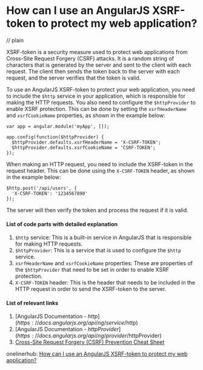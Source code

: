 # How can I use an AngularJS XSRF-token to protect my web application?
// plain

XSRF-token is a security measure used to protect web applications from Cross-Site Request Forgery (CSRF) attacks. It is a random string of characters that is generated by the server and sent to the client with each request. The client then sends the token back to the server with each request, and the server verifies that the token is valid.

To use an AngularJS XSRF-token to protect your web application, you need to include the `$http` service in your application, which is responsible for making the HTTP requests. You also need to configure the `$httpProvider` to enable XSRF protection. This can be done by setting the `xsrfHeaderName` and `xsrfCookieName` properties, as shown in the example below:

```
var app = angular.module('myApp', []);

app.config(function($httpProvider) {
  $httpProvider.defaults.xsrfHeaderName = 'X-CSRF-TOKEN';
  $httpProvider.defaults.xsrfCookieName = 'CSRF-TOKEN';
});
```

When making an HTTP request, you need to include the XSRF-token in the request header. This can be done using the `X-CSRF-TOKEN` header, as shown in the example below:

```
$http.post('/api/users', {
  'X-CSRF-TOKEN': '1234567890'
});
```

The server will then verify the token and process the request if it is valid.

#### List of code parts with detailed explanation
1. `$http` service: This is a built-in service in AngularJS that is responsible for making HTTP requests.
2. `$httpProvider`: This is a service that is used to configure the `$http` service.
3. `xsrfHeaderName` and `xsrfCookieName` properties: These are properties of the `$httpProvider` that need to be set in order to enable XSRF protection.
4. `X-CSRF-TOKEN` header: This is the header that needs to be included in the HTTP request in order to send the XSRF-token to the server.

#### List of relevant links
1. [AngularJS Documentation - $http](https://docs.angularjs.org/api/ng/service/$http)
2. [AngularJS Documentation - $httpProvider](https://docs.angularjs.org/api/ng/provider/$httpProvider)
3. [Cross-Site Request Forgery (CSRF) Prevention Cheat Sheet](https://www.owasp.org/index.php/Cross-Site_Request_Forgery_(CSRF)_Prevention_Cheat_Sheet)

onelinerhub: [How can I use an AngularJS XSRF-token to protect my web application?](https://onelinerhub.com/angularjs/how-can-i-use-an-angularjs-xsrf-token-to-protect-my-web-application)